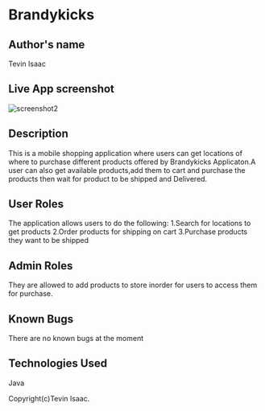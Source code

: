 # Brandykicks

## Author's name
Tevin Isaac

## Live App screenshot
![screenshot2](https://user-images.githubusercontent.com/81568615/134812904-2fdaba56-6e51-45db-a83d-daf3cba1fa3f.png)


## Description

This is a  mobile shopping  application where users can get locations of where to purchase different products offered by Brandykicks Applicaton.A user can also 
get  available products,add them to cart and purchase the products then wait for product to be shipped and Delivered.


##  User Roles
The application allows users to do the following:
1.Search for locations to get products
2.Order products for shipping on cart
3.Purchase products they want to be shipped

## Admin Roles 
They are allowed to add products to store  inorder for users to access them for purchase.



## Known Bugs
There are no known bugs at the moment

 ## Technologies Used
Java



Copyright(c)Tevin Isaac.